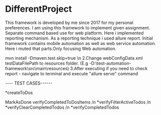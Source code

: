 # DifferentProject
This framework is developed by me since 2017 for my personal preferences. I am using this framework to implement given assignment. Separate command based use for web platform. Here i implemented reporting mechanism. As a reporting technique i used allure report. Initial framework contains mobile automation as well as web service automation. Here i muted that parts.Only focusing Web automation.

mvn install -Dmaven.test.skip=true \n 
2.Change webConfigData.xml testDataFilePath to resources folder. (E.g -D:\test-automation-framework\src\main\resources)
 3.After executing if you need to check report - navigate to terminal and execute "allure serve" command
 
---- TEST CASES------

*createToDos

MarkAsDone
verifyCompletedToDosItems /n
*verifyFilterActiveTodos /n
*verifyClearCompletedTodos /n
*verifyCompletedTodos